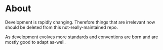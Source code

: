 # About

Development is rapidly changing. Therefore things that are irrelevant now should
be deleted from this not-really-maintained repo. 

As development evolves more standards and conventions are born and are mostly
good to adapt as-well.